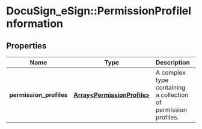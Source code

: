 # DocuSign_eSign::PermissionProfileInformation

## Properties
Name | Type | Description | Notes
------------ | ------------- | ------------- | -------------
**permission_profiles** | [**Array&lt;PermissionProfile&gt;**](PermissionProfile.md) | A complex type containing a collection of permission profiles. | [optional] 


